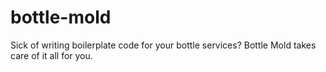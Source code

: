 # bottle-mold
Sick of writing boilerplate code for your bottle services? Bottle Mold takes care of it all for you.
